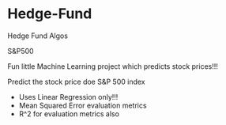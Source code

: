 # Hedge-Fund
Hedge Fund Algos

S&P500

Fun little Machine Learning project which predicts stock prices!!!

Predict the stock price doe S&P 500 index
- Uses Linear Regression only!!!
- Mean Squared Error evaluation metrics
- R^2 for evaluation metrics also

